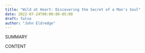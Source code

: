 ```yaml
---
title: "Wild at Heart: Discovering the Secret of a Man's Soul"
date: 2022-07-24T00:00:00-05:00
draft: false
author: "John Eldredge"
---
```


SUMMARY

<!--more-->

CONTENT